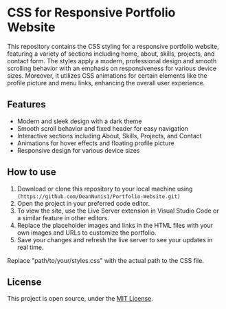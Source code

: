 # CSS for Responsive Portfolio Website


This repository contains the CSS styling for a responsive portfolio website, featuring a variety of sections including home, about, skills, projects, and contact form. The styles apply a modern, professional design and smooth scrolling behavior with an emphasis on responsiveness for various device sizes. Moreover, it utilizes CSS animations for certain elements like the profile picture and menu links, enhancing the overall user experience.

## Features

- Modern and sleek design with a dark theme
- Smooth scroll behavior and fixed header for easy navigation
- Interactive sections including About, Skills, Projects, and Contact
- Animations for hover effects and floating profile picture
- Responsive design for various device sizes

## How to use

1. Download or clone this repository to your local machine using `(https://github.com/DeanNunis1/Portfolio-Website.git)`
2. Open the project in your preferred code editor.
3. To view the site, use the Live Server extension in Visual Studio Code or a similar feature in other editors.
4. Replace the placeholder images and links in the HTML files with your own images and URLs to customize the portfolio.
5. Save your changes and refresh the live server to see your updates in real time.

Replace "path/to/your/styles.css" with the actual path to the CSS file.

## License

This project is open source, under the [MIT License](LICENSE).
